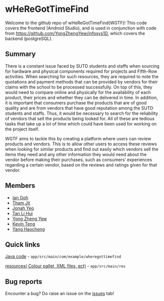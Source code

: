 # wHeReGotTimeFind
Welcome to the github repo of wHeReGotTimeFind(WGTF)!
This code covers the frontend (Android Studio), and is used in conjunction with code from https://github.com/YongZhengYew/infosys1D, which covers the backend (postgreSQL).

## Summary
There is a constant issue faced by SUTD students and staffs when sourcing for hardware and physical components required for projects and Fifth-Row activities. When searching for such resources, they are required to note the quotations and payment methods that can be provided by vendors for their claims with the school to be processed successfully. On top of this, they would need to compare online and physically for the availability of each product, their prices and whether they can be delivered in time. In addition, it is important that consumers purchase the products that are of good quality and are from vendors that have good reputation among the SUTD students and staffs. Thus, it would be necessary to search for the reliability of vendors that sell the products being looked for. All of these are tedious tasks that take up a lot of time which could have been used for working on the project itself.  

WGTF aims to tackle this by creating a platform where users can review products and vendors. This is to allow other users to access these reviews when looking for similar products and find out easily which vendors sell the items they need and any other information they would need about the vendor before making their purchases, such as consumers’ experiences regarding a certain vendor, based on the reviews and ratings given for that vendor. 


## Members
 - [Ian Goh](https://github.com/iangohy)
 - [Tham Jit](https://github.com/asdfash)
 - [Jonah Yeo](https://github.com/J-onah)
 - [Tan Li Hui](https://github.com/t-lihui)
 - [Yong Zheng Yew](https://github.com/YongZhengYew)
 - [Kevin Teng](https://github.com/lemons4lyf)
 - [Yang Haocheng](https://github.com/yhc-666)
 

## Quick links
[Java code](https://github.com/iangohy/wHeReGotTimeFind/tree/main/app/src/main/java/com/example/wheregottimefind) - `app/src/main/com/example/wheregottimefind`

[resources( Colour pallet, XML files, ect)]( https://github.com/iangohy/wHeReGotTimeFind/tree/main/app/src/main/res) - `app/src/main/res`


## Bug reports
Encounter a bug? Do raise an issue on the [issues](https://github.com/iangohy/wHeReGotTimeFind/issues) tab!

